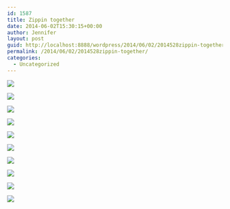 ```yaml
---
id: 1587
title: Zippin together
date: 2014-06-02T15:30:15+00:00
author: Jennifer
layout: post
guid: http://localhost:8888/wordpress/2014/06/02/2014528zippin-together/
permalink: /2014/06/02/2014528zippin-together/
categories:
  - Uncategorized
---
```

<div class="image-gallery-wrapper">
  <p>
    <img src="http://static1.squarespace.com/static/50db6bb3e4b015296cd43789/50dfa5b1e4b0dc6320e0b5ea/538cc9aae4b0525f6f0d9f64/1401735611491/2014-05-03+16.06.59.jpg.59.jpg?format=original" />
  </p>
  
  <p>
    <img src="http://static1.squarespace.com/static/50db6bb3e4b015296cd43789/50dfa5b1e4b0dc6320e0b5ea/538cc9afe4b022cc4c7d1fc2/1401735665333/2014-05-03+15.56.33.jpg.33.jpg?format=original" />
  </p>
  
  <p>
    <img src="http://static1.squarespace.com/static/50db6bb3e4b015296cd43789/50dfa5b1e4b0dc6320e0b5ea/538cc9b9e4b022cc4c7d1fce/1430547659258/2014-05-03+15.15.40.jpg.40.jpg?format=original" />
  </p>
  
  <p>
    <img src="http://static1.squarespace.com/static/50db6bb3e4b015296cd43789/50dfa5b1e4b0dc6320e0b5ea/538cc9bee4b022cc4c7d1fd5/1401735661572/2014-05-03+14.45.31.jpg.31.jpg?format=original" />
  </p>
  
  <p>
    <img src="http://static1.squarespace.com/static/50db6bb3e4b015296cd43789/50dfa5b1e4b0dc6320e0b5ea/538cc9c7e4b022cc4c7d1fe4/1401735672214/2014-05-03+16.10.05.jpg.05.jpg?format=original" />
  </p>
  
  <p>
    <img src="http://static1.squarespace.com/static/50db6bb3e4b015296cd43789/50dfa5b1e4b0dc6320e0b5ea/538cc9cce4b022cc4c7d1ff7/1430547638649/2014-05-03+19.10.28-2.jpg.28-2.jpg?format=original" />
  </p>
  
  <p>
    <img src="http://static1.squarespace.com/static/50db6bb3e4b015296cd43789/50dfa5b1e4b0dc6320e0b5ea/538cc9d4e4b022cc4c7d2008/1401735665995/2014-05-03+19.34.32.jpg.32.jpg?format=original" />
  </p>
  
  <p>
    <img src="http://static1.squarespace.com/static/50db6bb3e4b015296cd43789/50dfa5b1e4b0dc6320e0b5ea/538cc9d8e4b022cc4c7d2016/1430547668663/2014-05-03+19.55.23.jpg.23.jpg?format=original" />
  </p>
  
  <p>
    <img src="http://static1.squarespace.com/static/50db6bb3e4b015296cd43789/50dfa5b1e4b0dc6320e0b5ea/538cc9dce4b022cc4c7d2023/1401735656963/2014-05-03+19.55.47.jpg.47.jpg?format=original" />
  </p>
  
  <p>
    <img src="http://static1.squarespace.com/static/50db6bb3e4b015296cd43789/50dfa5b1e4b0dc6320e0b5ea/538cc9eae4b022cc4c7d2048/1401735678717/2014-05-03+15.29.12.jpg.12.jpg?format=original" />
  </p>
</div>